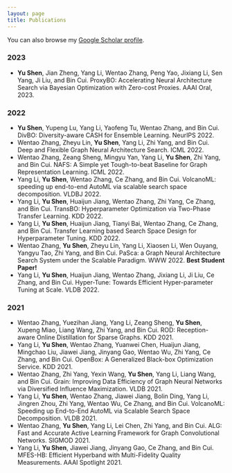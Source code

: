 ```yaml
---
layout: page
title: Publications
---
```


You can also browse my <a href="https://scholar.google.com/citations?user=WHCihd4AAAAJ&hl=en" target="_blank">Google Scholar profile</a>.
<br />

### 2023
- **Yu Shen**, Jian Zheng, Yang Li, Wentao Zhang, Peng Yao, Jixiang Li, Sen Yang, Ji Liu, and Bin Cui. ProxyBO: Accelerating Neural Architecture Search via Bayesian Optimization with Zero-cost Proxies. AAAI Oral, 2023.

### 2022
- **Yu Shen**, Yupeng Lu, Yang Li, Yaofeng Tu, Wentao Zhang, and Bin Cui. DivBO: Diversity-aware CASH for Ensemble Learning. NeurIPS 2022.
- Wentao Zhang, Zheyu Lin, **Yu Shen**, Yang Li, Zhi Yang, and Bin Cui. Deep and Flexible Graph Neural Architecture Search. ICML 2022.
- Wentao Zhang, Zeang Sheng, Mingyu Yan, Yang Li, **Yu Shen**, Zhi Yang, and Bin Cui. NAFS: A Simple yet Tough-to-beat Baseline for Graph Representation Learning. ICML 2022.
- Yang Li, **Yu Shen**, Wentao Zhang, Ce Zhang, and Bin Cui. VolcanoML: speeding up end-to-end AutoML via scalable search space decomposition. VLDBJ 2022. 
- Yang Li, **Yu Shen**, Huaijun Jiang, Wentao Zhang, Zhi Yang, Ce Zhang, and Bin Cui. TransBO: Hyperparameter Optimization via Two-Phase Transfer Learning. KDD 2022.
- Yang Li, **Yu Shen**, Huaijun Jiang, Tianyi Bai, Wentao Zhang, Ce Zhang, and Bin Cui. Transfer Learning based Search Space Design for Hyperparameter Tuning. KDD 2022.
- Wentao Zhang, **Yu Shen**, Zheyu Lin, Yang Li, Xiaosen Li, Wen Ouyang, Yangyu Tao, Zhi Yang, and Bin Cui. PaSca: a Graph Neural Architecture Search System under the Scalable Paradigm. WWW 2022. **Best Student Paper!**
- Yang Li, **Yu Shen**, Huaijun Jiang, Wentao Zhang, Jixiang Li, Ji Liu, Ce Zhang, and Bin Cui. Hyper-Tune: Towards Efficient Hyper-parameter Tuning at Scale. VLDB 2022. 

### 2021
- Wentao Zhang, Yuezihan Jiang, Yang Li, Zeang Sheng, **Yu Shen**, Xupeng Miao, Liang Wang, Zhi Yang, and Bin Cui. ROD: Reception-aware Online Distillation for Sparse Graphs. KDD 2021. 
- Yang Li, **Yu Shen**, Wentao Zhang, Yuanwei Chen, Huaijun Jiang, Mingchao Liu, Jiawei Jiang, Jinyang Gao, Wentao Wu, Zhi Yang, Ce Zhang, and Bin Cui. OpenBox: A Generalized Black-box Optimization Service. KDD 2021.
- Wentao Zhang, Zhi Yang, Yexin Wang, **Yu Shen**, Yang Li, Liang Wang, and Bin Cui. Grain: Improving Data Efficiency of Graph Neural Networks via Diversified Influence Maximization. VLDB 2021. 
- Yang Li, **Yu Shen**, Wentao Zhang, Jiawei Jiang, Bolin Ding, Yang Li, Jingren Zhou, Zhi Yang, Wentao Wu, Ce Zhang, and Bin Cui. VolcanoML: Speeding up End-to-End AutoML via Scalable Search Space Decomposition. VLDB 2021.
- Wentao Zhang, **Yu Shen**, Yang Li, Lei Chen, Zhi Yang, and Bin Cui. ALG: Fast and Accurate Active Learning Framework for Graph Convolutional Networks. SIGMOD 2021. 
- Yang Li, **Yu Shen**, Jiawei Jiang, Jinyang Gao, Ce Zhang, and Bin Cui. MFES-HB: Efficient Hyperband with Multi-Fidelity Quality Measurements. AAAI Spotlight 2021. 

